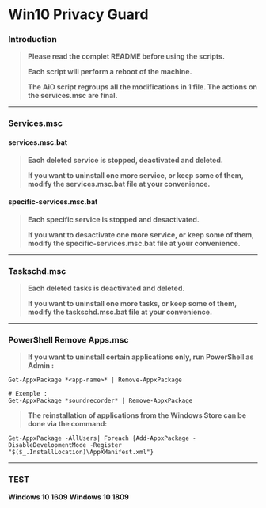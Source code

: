# Win10 Privacy Guard

### Introduction

>**Please read the complet README before using the scripts.**
>
>**Each script will perform a reboot of the machine.**
>
>**The AiO script regroups all the modifications in 1 file. The actions on the services.msc are final.**

---

### Services.msc

#### services.msc.bat

> **Each deleted service is stopped, deactivated and deleted.**
> 
> **If you want to uninstall one more service, or keep some of them, modify the services.msc.bat file at your convenience.**

#### specific-services.msc.bat

> **Each specific service is stopped and desactivated.**
> 
> **If you want to desactivate one more service, or keep some of them, modify the specific-services.msc.bat file at your convenience.**

---

### Taskschd.msc

> **Each deleted tasks is deactivated and deleted.**
> 
> **If you want to uninstall one more tasks, or keep some of them, modify the taskschd.msc.bat file at your convenience.**

---

### PowerShell Remove Apps.msc

> **If you want to uninstall certain applications only, run PowerShell as Admin :**

```
Get-AppxPackage *<app-name>* | Remove-AppxPackage

# Exemple :
Get-AppxPackage *soundrecorder* | Remove-AppxPackage
```

> **The reinstallation of applications from the Windows Store can be done via the command:**

``` batch
Get-AppxPackage -AllUsers| Foreach {Add-AppxPackage -DisableDevelopmentMode -Register "$($_.InstallLocation)\AppXManifest.xml"}
```

---

### TEST

**Windows 10 1609**
**Windows 10 1809**
